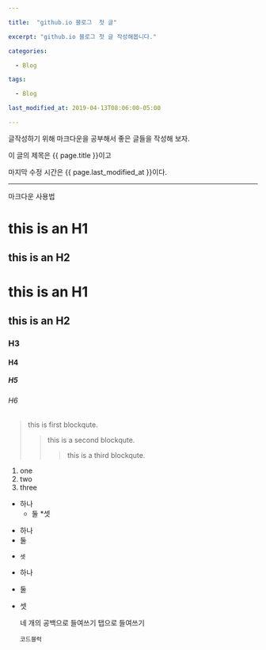 ```yaml
---

title:  "github.io 블로그  첫 글"

excerpt: "github.io 블로그 첫 글 작성해봅니다."

categories:

  - Blog

tags:

  - Blog

last_modified_at: 2019-04-13T08:06:00-05:00

---
```


글작성하기 위해 마크다운을 공부해서 
좋은 글들을 작성해 보자.

이 글의 제목은 {{ page.title }}이고

마지막 수정 시간은 {{ page.last_modified_at }}이다.

***
마크다운 사용법

this is an H1
==============

this is an H2
------

# this is an H1
## this is an H2
### H3
#### H4
##### H5
###### H6

> this is first blockqute.
>    > this is a second blockqute.
>    >    >this is a third blockqute.

1. one
2. two
3. three

* 하나
  * 둘
     *셋
+ 하나
+   둘 
+     셋
- 하나
- 둘 
- 셋

    네 개의 공백으로 들여쓰기
  탭으로 들여쓰기
  
  ```
  코드블럭
  ```
